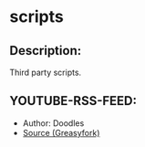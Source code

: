 # scripts
## Description:
Third party scripts.

## YOUTUBE-RSS-FEED:
- Author: Doodles
- [Source (Greasyfork)](https://greasyfork.org/users/2240-doodles)
